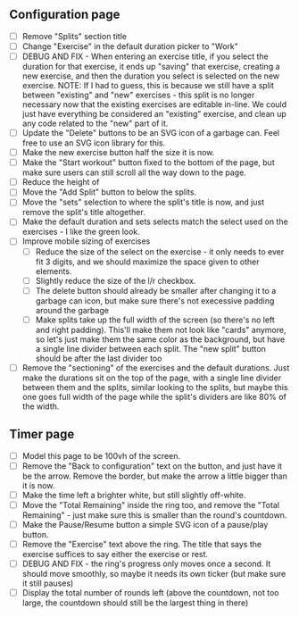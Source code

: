 ## Configuration page

-   [ ] Remove "Splits" section title
-   [ ] Change "Exercise" in the default duration picker to "Work"
-   [ ] DEBUG AND FIX - When entering an exercise title, if you select the
        duration for that exercise, it ends up "saving" that exercise, creating
        a new exercise, and then the duration you select is selected on the new
        exercise. NOTE: If I had to guess, this is because we still have a split
        between "existing" and "new" exercises - this split is no longer
        necessary now that the existing exercises are editable in-line. We could
        just have everything be considered an "existing" exercise, and clean up
        any code related to the "new" part of it.
-   [ ] Update the "Delete" buttons to be an SVG icon of a garbage can. Feel
        free to use an SVG icon library for this.
-   [ ] Make the new exercise button half the size it is now.
-   [ ] Make the "Start workout" button fixed to the bottom of the page, but
        make sure users can still scroll all the way down to the page.
-   [ ] Reduce the height of
-   [ ] Move the "Add Split" button to below the splits.
-   [ ] Move the "sets" selection to where the split's title is now, and just
        remove the split's title altogether.
-   [ ] Make the default duration and sets selects match the select used on the
        exercises - I like the green look.
-   [ ] Improve mobile sizing of exercises
    -   [ ] Reduce the size of the select on the exercise - it only needs to
            ever fit 3 digits, and we should maximize the space given to other
            elements.
    -   [ ] Slightly reduce the size of the l/r checkbox.
    -   [ ] The delete button should already be smaller after changing it to a
            garbage can icon, but make sure there's not execessive padding
            around the garbage
    -   [ ] Make splits take up the full width of the screen (so there's no left
            and right padding). This'll make them not look like "cards" anymore,
            so let's just make them the same color as the background, but have a
            single line divider between each split. The "new split" button
            should be after the last divider too
-   [ ] Remove the "sectioning" of the exercises and the default durations. Just
        make the durations sit on the top of the page, with a single line
        divider between them and the splits, similar looking to the splits, but
        maybe this one goes full width of the page while the split's dividers
        are like 80% of the width.

## Timer page

-   [ ] Model this page to be 100vh of the screen.
-   [ ] Remove the "Back to configuration" text on the button, and just have it
        be the arrow. Remove the border, but make the arrow a little bigger than
        it is now.
-   [ ] Make the time left a brighter white, but still slightly off-white.
-   [ ] Move the "Total Remaining" inside the ring too, and remove the "Total
        Remaining" - just make sure this is smaller than the round's countdown.
-   [ ] Make the Pause/Resume button a simple SVG icon of a pause/play button.
-   [ ] Remove the "Exercise" text above the ring. The title that says the
        exercise suffices to say either the exercise or rest.
-   [ ] DEBUG AND FIX - the ring's progress only moves once a second. It should
        move smoothly, so maybe it needs its own ticker (but make sure it still
        pauses)
-   [ ] Display the total number of rounds left (above the countdown, not too
        large, the countdown should still be the largest thing in there)
